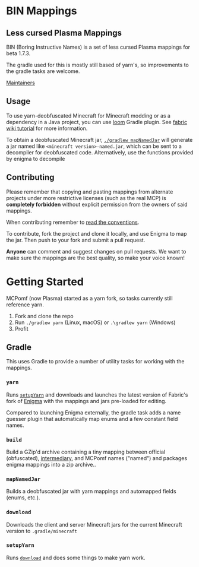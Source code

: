 # BIN Mappings
## Less cursed Plasma Mappings

BIN (Boring Instructive Names) is a set of less cursed Plasma mappings for beta 1.7.3.

The gradle used for this is mostly still based of yarn's, so improvements to the gradle tasks are welcome.

[Maintainers](maintainers.md)

## Usage
To use yarn-deobfuscated Minecraft for Minecraft modding or as a dependency in a Java project, you can use [loom](https://github.com/fabricmc/fabric-loom) Gradle plugin. See [fabric wiki tutorial](https://fabricmc.net/wiki/tutorial:setup) for more information.

To obtain a deobfuscated Minecraft jar, [`./gradlew mapNamedJar`](#mapNamedJar) will generate a jar named like `<minecraft version>-named.jar`, which can be sent to a decompiler for deobfuscated code.
Alternatively, use the functions provided by enigma to decompile

## Contributing

Please remember that copying and pasting mappings from alternate projects under more restrictive licenses (such as the real MCP) is **completely forbidden** without explicit permission from the 
owners of said mappings.

When contributing remember to [read the conventions](conventions.md).

To contribute, fork the project and clone it locally, and use  Enigma to map the jar. Then push to your fork and submit a pull request.

**Anyone** can comment and suggest changes on pull requests. We want to make sure the mappings are the best quality, so make your voice known!

# Getting Started

MCPomf (now Plasma) started as a yarn fork, so tasks currently still reference yarn.

1. Fork and clone the repo
2. Run `./gradlew yarn` (Linux, macOS) or `.\gradlew yarn` (Windows)
3. Profit

## Gradle
This uses Gradle to provide a number of utility tasks for working with the mappings.

### `yarn`
Runs [`setupYarn`](#setupYarn) and downloads and launches the latest version of Fabric's fork of [Enigma](https://github.com/FabricMC/Enigma) with the mappings and jars pre-loaded for editing.

Compared to launching Enigma externally, the gradle task adds a name guesser plugin that automatically map enums and a few constant field names.

### `build`
Build a GZip'd archive containing a tiny mapping between official (obfuscated), [intermediary](https://github.com/FabricMC/intermediary), and MCPomf names ("named") and packages enigma mappings into a zip archive..

### `mapNamedJar`
Builds a deobfuscated jar with yarn mappings and automapped fields (enums, etc.).

### `download`
Downloads the client and server Minecraft jars for the current Minecraft version to `.gradle/minecraft`

### `setupYarn`
Runs [`download`](#download) and does some things to make yarn work.
